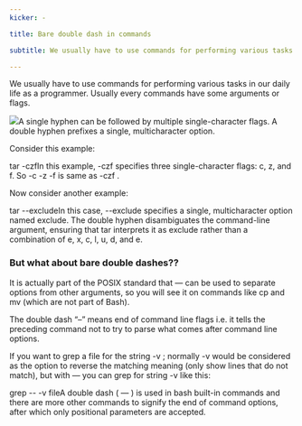 ```yaml
---
kicker: -

title: Bare double dash in commands

subtitle: We usually have to use commands for performing various tasks in our daily life as a programmer. Usually every commands have some arguments…

---
```


We usually have to use commands for performing various tasks in our daily life as a programmer. Usually every commands have some arguments or flags.

![](https://cdn-images-1.medium.com/max/800/0*2nzH2_6m7y8HR6kZ)A single hyphen can be followed by multiple single-character flags. A double hyphen prefixes a single, multicharacter option.

Consider this example:

tar -czfIn this example, -czf specifies three single-character flags: c, z, and f. So -c -z -f is same as -czf .

Now consider another example:

tar --excludeIn this case, --exclude specifies a single, multicharacter option named exclude. The double hyphen disambiguates the command-line argument, ensuring that tar interprets it as exclude rather than a combination of e, x, c, l, u, d, and e.

### But what about bare double dashes??

It is actually part of the POSIX standard that — can be used to separate options from other arguments, so you will see it on commands like cp and mv (which are not part of Bash).

The double dash “–” means end of command line flags i.e. it tells the preceding command not to try to parse what comes after command line options.

If you want to grep a file for the string -v ; normally -v would be considered as the option to reverse the matching meaning (only show lines that do not match), but with — you can grep for string -v like this:

grep -- -v fileA double dash ( — ) is used in bash built-in commands and there are more other commands to signify the end of command options, after which only positional parameters are accepted.


